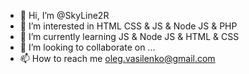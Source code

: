- 👋 Hi, I’m @SkyLine2R
- 👀 I’m interested in HTML CSS & JS & Node JS & PHP
- 🌱 I’m currently learning JS & Node JS & HTML & CSS
- 💞️ I’m looking to collaborate on ...
- 📫 How to reach me oleg.vasilenko@gmail.com

<!---
SkyLine2R/SkyLine2R is a ✨ special ✨ repository because its `README.md` (this file) appears on your GitHub profile.
You can click the Preview link to take a look at your changes.
--->
